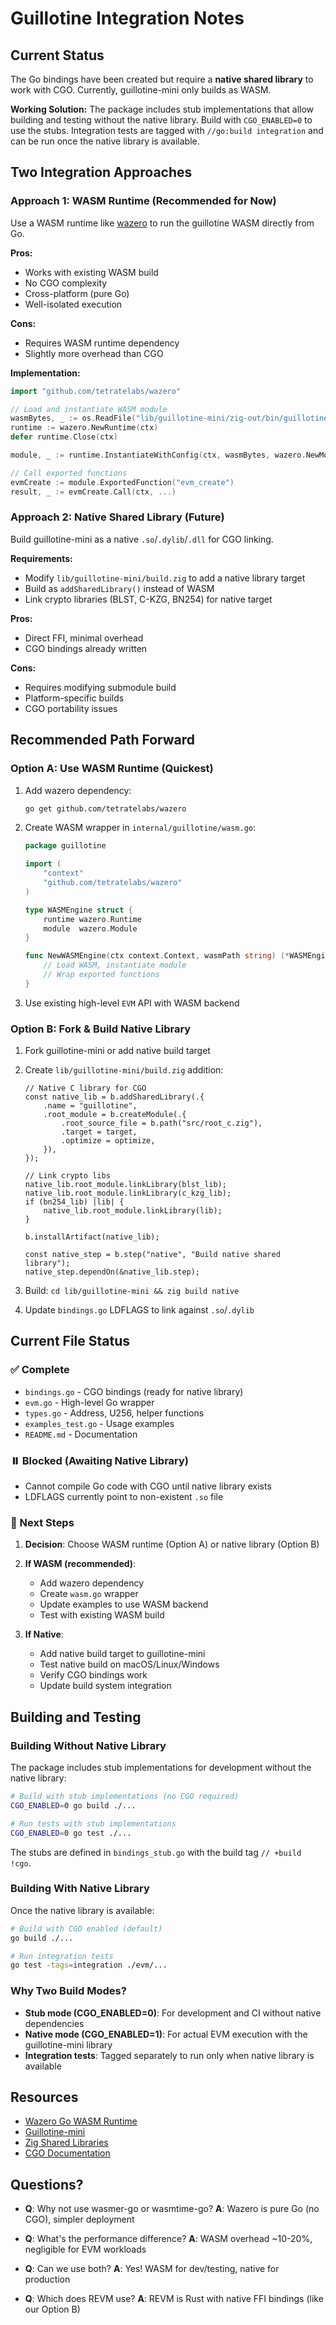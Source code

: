 # Guillotine Integration Notes

## Current Status

The Go bindings have been created but require a **native shared library** to work with CGO. Currently, guillotine-mini only builds as WASM.

**Working Solution:** The package includes stub implementations that allow building and testing without the native library. Build with `CGO_ENABLED=0` to use the stubs. Integration tests are tagged with `//go:build integration` and can be run once the native library is available.

## Two Integration Approaches

### Approach 1: WASM Runtime (Recommended for Now)

Use a WASM runtime like [wazero](https://wazero.io/) to run the guillotine WASM directly from Go.

**Pros:**
- Works with existing WASM build
- No CGO complexity
- Cross-platform (pure Go)
- Well-isolated execution

**Cons:**
- Requires WASM runtime dependency
- Slightly more overhead than CGO

**Implementation:**
```go
import "github.com/tetratelabs/wazero"

// Load and instantiate WASM module
wasmBytes, _ := os.ReadFile("lib/guillotine-mini/zig-out/bin/guillotine_mini.wasm")
runtime := wazero.NewRuntime(ctx)
defer runtime.Close(ctx)

module, _ := runtime.InstantiateWithConfig(ctx, wasmBytes, wazero.NewModuleConfig())

// Call exported functions
evmCreate := module.ExportedFunction("evm_create")
result, _ := evmCreate.Call(ctx, ...)
```

### Approach 2: Native Shared Library (Future)

Build guillotine-mini as a native `.so`/`.dylib`/`.dll` for CGO linking.

**Requirements:**
- Modify `lib/guillotine-mini/build.zig` to add a native library target
- Build as `addSharedLibrary()` instead of WASM
- Link crypto libraries (BLST, C-KZG, BN254) for native target

**Pros:**
- Direct FFI, minimal overhead
- CGO bindings already written

**Cons:**
- Requires modifying submodule build
- Platform-specific builds
- CGO portability issues

## Recommended Path Forward

### Option A: Use WASM Runtime (Quickest)

1. Add wazero dependency:
   ```bash
   go get github.com/tetratelabs/wazero
   ```

2. Create WASM wrapper in `internal/guillotine/wasm.go`:
   ```go
   package guillotine

   import (
       "context"
       "github.com/tetratelabs/wazero"
   )

   type WASMEngine struct {
       runtime wazero.Runtime
       module  wazero.Module
   }

   func NewWASMEngine(ctx context.Context, wasmPath string) (*WASMEngine, error) {
       // Load WASM, instantiate module
       // Wrap exported functions
   }
   ```

3. Use existing high-level `EVM` API with WASM backend

### Option B: Fork & Build Native Library

1. Fork guillotine-mini or add native build target
2. Create `lib/guillotine-mini/build.zig` addition:
   ```zig
   // Native C library for CGO
   const native_lib = b.addSharedLibrary(.{
       .name = "guillotine",
       .root_module = b.createModule(.{
           .root_source_file = b.path("src/root_c.zig"),
           .target = target,
           .optimize = optimize,
       }),
   });

   // Link crypto libs
   native_lib.root_module.linkLibrary(blst_lib);
   native_lib.root_module.linkLibrary(c_kzg_lib);
   if (bn254_lib) |lib| {
       native_lib.root_module.linkLibrary(lib);
   }

   b.installArtifact(native_lib);

   const native_step = b.step("native", "Build native shared library");
   native_step.dependOn(&native_lib.step);
   ```

3. Build: `cd lib/guillotine-mini && zig build native`
4. Update `bindings.go` LDFLAGS to link against `.so`/`.dylib`

## Current File Status

### ✅ Complete
- `bindings.go` - CGO bindings (ready for native library)
- `evm.go` - High-level Go wrapper
- `types.go` - Address, U256, helper functions
- `examples_test.go` - Usage examples
- `README.md` - Documentation

### ⏸️ Blocked (Awaiting Native Library)
- Cannot compile Go code with CGO until native library exists
- LDFLAGS currently point to non-existent `.so` file

### 🔧 Next Steps

1. **Decision**: Choose WASM runtime (Option A) or native library (Option B)

2. **If WASM (recommended)**:
   - Add wazero dependency
   - Create `wasm.go` wrapper
   - Update examples to use WASM backend
   - Test with existing WASM build

3. **If Native**:
   - Add native build target to guillotine-mini
   - Test native build on macOS/Linux/Windows
   - Verify CGO bindings work
   - Update build system integration

## Building and Testing

### Building Without Native Library

The package includes stub implementations for development without the native library:

```bash
# Build with stub implementations (no CGO required)
CGO_ENABLED=0 go build ./...

# Run tests with stub implementations
CGO_ENABLED=0 go test ./...
```

The stubs are defined in `bindings_stub.go` with the build tag `// +build !cgo`.

### Building With Native Library

Once the native library is available:

```bash
# Build with CGO enabled (default)
go build ./...

# Run integration tests
go test -tags=integration ./evm/...
```

### Why Two Build Modes?

- **Stub mode (CGO_ENABLED=0)**: For development and CI without native dependencies
- **Native mode (CGO_ENABLED=1)**: For actual EVM execution with the guillotine-mini library
- **Integration tests**: Tagged separately to run only when native library is available

## Resources

- [Wazero Go WASM Runtime](https://github.com/tetratelabs/wazero)
- [Guillotine-mini](https://github.com/evmts/guillotine-mini)
- [Zig Shared Libraries](https://ziglang.org/documentation/master/#Shared-Libraries)
- [CGO Documentation](https://pkg.go.dev/cmd/cgo)

## Questions?

- **Q**: Why not use wasmer-go or wasmtime-go?
  **A**: Wazero is pure Go (no CGO), simpler deployment

- **Q**: What's the performance difference?
  **A**: WASM overhead ~10-20%, negligible for EVM workloads

- **Q**: Can we use both?
  **A**: Yes! WASM for dev/testing, native for production

- **Q**: Which does REVM use?
  **A**: REVM is Rust with native FFI bindings (like our Option B)
